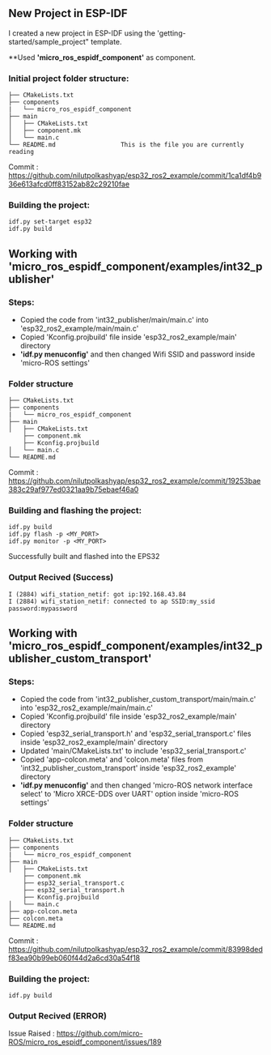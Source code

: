 # 

## New Project in ESP-IDF
I created a new project in ESP-IDF using the 'getting-started/sample_project" template. 

**Used **'micro_ros_espidf_component'** as component. 

### Initial project folder structure:
```
├── CMakeLists.txt
├── components
|   └── micro_ros_espidf_component
├── main
│   ├── CMakeLists.txt
│   ├── component.mk
│   └── main.c
└── README.md                  This is the file you are currently reading
```
Commit : https://github.com/nilutpolkashyap/esp32_ros2_example/commit/1ca1df4b936e613afcd0ff83152ab82c29210fae

### Building the project:
```
idf.py set-target esp32
idf.py build
```

## Working with 'micro_ros_espidf_component/examples/int32_publisher'

### Steps:
- Copied the code from 'int32_publisher/main/main.c' into 'esp32_ros2_example/main/main.c'
- Copied 'Kconfig.projbuild' file inside 'esp32_ros2_example/main' directory
- **'idf.py menuconfig'** and then changed Wifi SSID and password inside 'micro-ROS settings'

### Folder structure
```
├── CMakeLists.txt
├── components
|   └── micro_ros_espidf_component
├── main
│   ├── CMakeLists.txt
    ├── component.mk
    ├── Kconfig.projbuild
│   └── main.c
└── README.md                  
```

Commit : https://github.com/nilutpolkashyap/esp32_ros2_example/commit/19253bae383c29af977ed0321aa9b75ebaef46a0

### Building and flashing the project:
```
idf.py build
idf.py flash -p <MY_PORT>
idf.py monitor -p <MY_PORT>
```
Successfully built and flashed into the EPS32

### Output Recived (Success)
```
I (2884) wifi_station_netif: got ip:192.168.43.84
I (2884) wifi_station_netif: connected to ap SSID:my_ssid password:mypassword
```

## Working with 'micro_ros_espidf_component/examples/int32_publisher_custom_transport'

### Steps:
- Copied the code from 'int32_publisher_custom_transport/main/main.c' into 'esp32_ros2_example/main/main.c'
- Copied 'Kconfig.projbuild' file inside 'esp32_ros2_example/main' directory
- Copied 'esp32_serial_transport.h' and 'esp32_serial_transport.c' files inside 'esp32_ros2_example/main' directory
- Updated 'main/CMakeLists.txt' to include 'esp32_serial_transport.c'
- Copied 'app-colcon.meta' and 'colcon.meta' files from 'int32_publisher_custom_transport' inside 'esp32_ros2_example' directory
- **'idf.py menuconfig'** and then changed 'micro-ROS network interface select' to 'Micro XRCE-DDS over UART' option inside 'micro-ROS settings'

### Folder structure
```
├── CMakeLists.txt
├── components
|   └── micro_ros_espidf_component
├── main
│   ├── CMakeLists.txt
    ├── component.mk
    ├── esp32_serial_transport.c
    ├── esp32_serial_transport.h
    ├── Kconfig.projbuild
│   └── main.c
├── app-colcon.meta
├── colcon.meta
└── README.md                  
```

Commit : https://github.com/nilutpolkashyap/esp32_ros2_example/commit/83998dedf83ea90b99eb060f44d2a6cd30a54f18

### Building the project:
```
idf.py build
```

### Output Recived (ERROR)
Issue Raised : https://github.com/micro-ROS/micro_ros_espidf_component/issues/189